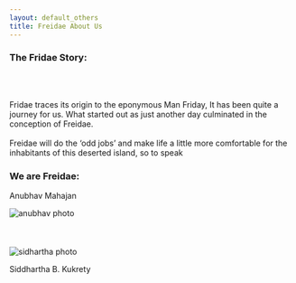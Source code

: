 ```yaml
---
layout: default_others
title: Freidae About Us
---
```

<div class="col-md-6">
    <h3 id="about-hdr"><b>The Fridae Story:</b></h3>
    <br><br>
    <p id="about-cont-1">Fridae traces its origin to the eponymous Man Friday,  It has been quite a journey for us. What started out as just another day culminated in the conception of Freidae.<br><br>Freidae will do the ‘odd jobs’ and make life a little more comfortable for the inhabitants of this deserted island, so to speak</p>
</div>
<div class="col-md-6">
    <h3 id="about-hdr"><b>We are Freidae: </b></h3>
    <p id="about-ppl-1">Anubhav Mahajan</p><img class="about-ppl-ph" alt="anubhav photo" src="/freidae/data/img/anu_photo.png"><br><br><br><br>
    <img class="about-ppl-ph" alt="sidhartha photo" src="/freidae/data/img/sid_photo.png"><p id="about-ppl-2">Siddhartha B. Kukrety</p>
</div>
<br><br>